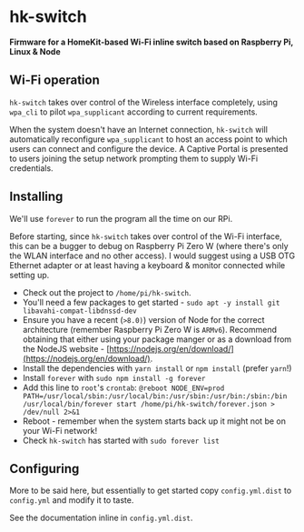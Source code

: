 # hk-switch

**Firmware for a HomeKit-based Wi-Fi inline switch based on Raspberry Pi, Linux & Node**

## Wi-Fi operation

`hk-switch` takes over control of the Wireless interface completely, using `wpa_cli` to pilot `wpa_supplicant` according to current requirements.

When the system doesn't have an Internet connection, `hk-switch` will automatically reconfigure `wpa_supplicant` to host an access point to which users can connect and configure the device. A Captive Portal is presented to users joining the setup network prompting them to supply Wi-Fi credentials.

## Installing

We'll use `forever` to run the program all the time on our RPi.

Before starting, since `hk-switch` takes over control of the Wi-Fi interface, this can be a bugger to debug on Raspberry Pi Zero W (where there's only the WLAN interface and no other access). I would suggest using a USB OTG Ethernet adapter or at least having a keyboard & monitor connected while setting up.

* Check out the project to `/home/pi/hk-switch`.
* You'll need a few packages to get started - `sudo apt -y install git libavahi-compat-libdnssd-dev`
* Ensure you have a recent (`>8.0)`) version of Node for the correct architecture (remember Raspberry Pi Zero W is `ARMv6`). Recommend obtaining that either using your package manger or as a download from the NodeJS website - [https://nodejs.org/en/download/](https://nodejs.org/en/download/).
* Install the dependencies with `yarn install` or `npm install` (prefer `yarn`!)
* Install `forever` with `sudo npm install -g forever`
* Add this line to `root`'s `crontab`: `@reboot NODE_ENV=prod PATH=/usr/local/sbin:/usr/local/bin:/usr/sbin:/usr/bin:/sbin:/bin /usr/local/bin/forever start /home/pi/hk-switch/forever.json > /dev/null 2>&1`
* Reboot - remember when the system starts back up it might not be on your Wi-Fi network!
* Check `hk-switch` has started with `sudo forever list`

## Configuring

More to be said here, but essentially to get started copy `config.yml.dist` to `config.yml` and modify it to taste.

See the documentation inline in `config.yml.dist`.
